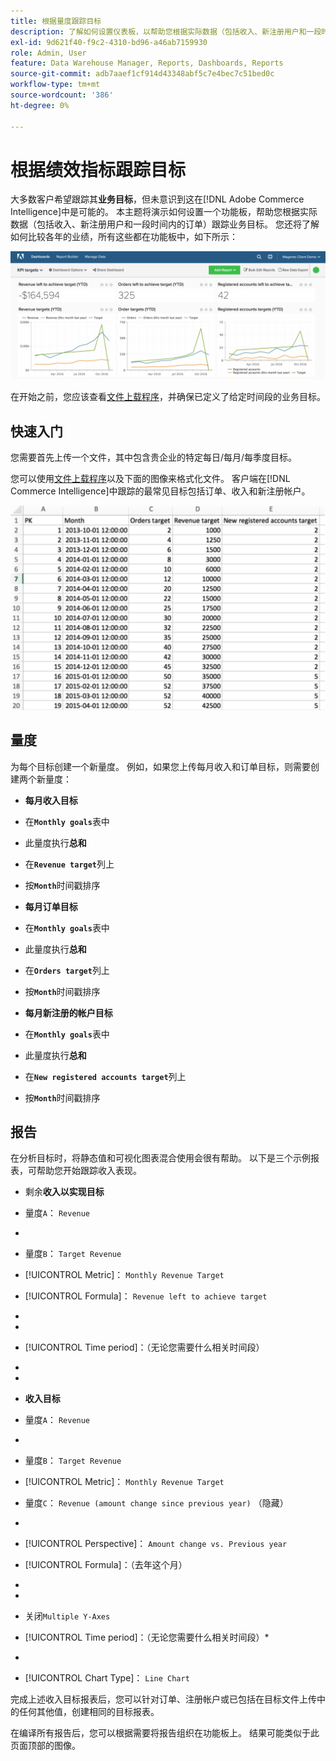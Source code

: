 ```yaml
---
title: 根据量度跟踪目标
description: 了解如何设置仪表板，以帮助您根据实际数据（包括收入、新注册用户和一段时间内的订单）跟踪业务目标。
exl-id: 9d621f40-f9c2-4310-bd96-a46ab7159930
role: Admin, User
feature: Data Warehouse Manager, Reports, Dashboards, Reports
source-git-commit: adb7aaef1cf914d43348abf5c7e4bec7c51bed0c
workflow-type: tm+mt
source-wordcount: '386'
ht-degree: 0%

---
```


# 根据绩效指标跟踪目标

大多数客户希望跟踪其&#x200B;**业务目标**，但未意识到这在[!DNL Adobe Commerce Intelligence]中是可能的。 本主题将演示如何设置一个功能板，帮助您根据实际数据（包括收入、新注册用户和一段时间内的订单）跟踪业务目标。 您还将了解如何比较各年的业绩，所有这些都在功能板中，如下所示：

![](../../assets/Goals-_dashboard_2.png)

在开始之前，您应该查看[文件上载程序](../importing-data/connecting-data/using-file-uploader.md)，并确保已定义了给定时间段的业务目标。

## 快速入门

您需要首先上传一个文件，其中包含贵企业的特定每日/每月/每季度目标。

您可以使用[文件上载程序](../importing-data/connecting-data/using-file-uploader.md)以及下面的图像来格式化文件。 客户端在[!DNL Commerce Intelligence]中跟踪的最常见目标包括订单、收入和新注册帐户。

![](../../assets/Goals-_Excel.png)

## 量度

为每个目标创建一个新量度。 例如，如果您上传每月收入和订单目标，则需要创建两个新量度：

* **每月收入目标**
* 在&#x200B;**`Monthly goals`**&#x200B;表中
* 此量度执行&#x200B;**总和**
* 在&#x200B;**`Revenue target`**&#x200B;列上
* 按&#x200B;**`Month`**&#x200B;时间戳排序

* **每月订单目标**
* 在&#x200B;**`Monthly goals`**&#x200B;表中
* 此量度执行&#x200B;**总和**
* 在&#x200B;**`Orders target`**&#x200B;列上
* 按&#x200B;**`Month`**&#x200B;时间戳排序

* **每月新注册的帐户目标**
* 在&#x200B;**`Monthly goals`**&#x200B;表中
* 此量度执行&#x200B;**总和**
* 在&#x200B;**`New registered accounts target`**&#x200B;列上
* 按&#x200B;**`Month`**&#x200B;时间戳排序

## 报告

在分析目标时，将静态值和可视化图表混合使用会很有帮助。 以下是三个示例报表，可帮助您开始跟踪收入表现。

* 剩余&#x200B;**收入以实现目标**
* 量度`A`： `Revenue`
* 
  [！UICONTROL量度]: `Revenue`

* 量度`B`： `Target Revenue`
* [!UICONTROL Metric]： `Monthly Revenue Target`

* [!UICONTROL Formula]： `Revenue left to achieve target`
* 
  [！UICONTROL公式]: `(B-A)`
* 
  [!UICONTROL Format]: `Number`

* [!UICONTROL Time period]：（无论您需要什么相关时间段）
* 
  [!UICONTROL Interval]: `Month`
* 
  [！UICONTROL图表类型]: `Scalar`

* **收入目标**
* 量度`A`： `Revenue`
* 
  [！UICONTROL量度]: `Revenue`

* 量度`B`： `Target Revenue`
* [!UICONTROL Metric]： `Monthly Revenue Target`

* 量度`C`： `Revenue (amount change since previous year)` （隐藏）
* 
  [！UICONTROL量度]: `Revenue`
* [!UICONTROL Perspective]： `Amount change vs. Previous year`

* [!UICONTROL Formula]：（去年这个月）
* 
  [！UICONTROL公式]: `(A-C)`
* 
  [!UICONTROL Format]: `Currency`

* 关闭`Multiple Y-Axes`
* [!UICONTROL Time period]：（无论您需要什么相关时间段）*
* 
  [!UICONTROL Interval]: `Month`
* [!UICONTROL Chart Type]： `Line Chart`

完成上述收入目标报表后，您可以针对订单、注册帐户或已包括在目标文件上传中的任何其他值，创建相同的目标报表。

在编译所有报告后，您可以根据需要将报告组织在功能板上。 结果可能类似于此页面顶部的图像。
